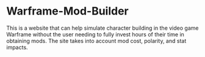# Warframe-Mod-Builder
This is a website that can help simulate character building in the video game Warframe without the user needing to fully invest hours of their time in obtaining mods. The site takes into account mod cost, polarity, and stat impacts.
